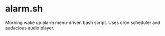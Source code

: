 # alarm.sh
Morning wake up alarm menu-driven bash script. Uses cron scheduler and audacious audio player.

